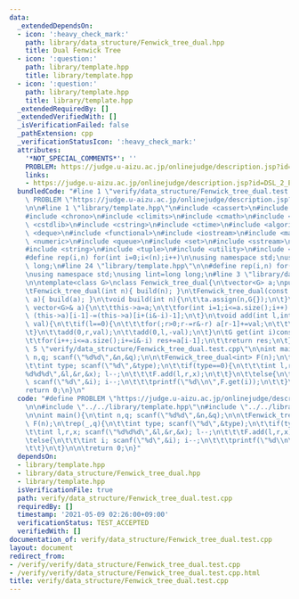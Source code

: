```yaml
---
data:
  _extendedDependsOn:
  - icon: ':heavy_check_mark:'
    path: library/data_structure/Fenwick_tree_dual.hpp
    title: Dual Fenwick Tree
  - icon: ':question:'
    path: library/template.hpp
    title: library/template.hpp
  - icon: ':question:'
    path: library/template.hpp
    title: library/template.hpp
  _extendedRequiredBy: []
  _extendedVerifiedWith: []
  _isVerificationFailed: false
  _pathExtension: cpp
  _verificationStatusIcon: ':heavy_check_mark:'
  attributes:
    '*NOT_SPECIAL_COMMENTS*': ''
    PROBLEM: https://judge.u-aizu.ac.jp/onlinejudge/description.jsp?id=DSL_2_E
    links:
    - https://judge.u-aizu.ac.jp/onlinejudge/description.jsp?id=DSL_2_E
  bundledCode: "#line 1 \"verify/data_structure/Fenwick_tree_dual.test.cpp\"\n#define\
    \ PROBLEM \"https://judge.u-aizu.ac.jp/onlinejudge/description.jsp?id=DSL_2_E\"\
    \n\n#line 1 \"library/template.hpp\"\n#include <cassert>\n#include <cctype>\n\
    #include <chrono>\n#include <climits>\n#include <cmath>\n#include <cstdio>\n#include\
    \ <cstdlib>\n#include <cstring>\n#include <ctime>\n#include <algorithm>\n#include\
    \ <deque>\n#include <functional>\n#include <iostream>\n#include <map>\n#include\
    \ <numeric>\n#include <queue>\n#include <set>\n#include <sstream>\n#include <stack>\n\
    #include <string>\n#include <tuple>\n#include <utility>\n#include <vector>\n\n\
    #define rep(i,n) for(int i=0;i<(n);i++)\n\nusing namespace std;\nusing lint=long\
    \ long;\n#line 24 \"library/template.hpp\"\n\n#define rep(i,n) for(int i=0;i<(n);i++)\n\
    \nusing namespace std;\nusing lint=long long;\n#line 3 \"library/data_structure/Fenwick_tree_dual.hpp\"\
    \n\ntemplate<class G>\nclass Fenwick_tree_dual{\n\tvector<G> a;\npublic:\n\tFenwick_tree_dual()=default;\n\
    \tFenwick_tree_dual(int n){ build(n); }\n\tFenwick_tree_dual(const vector<G>&\
    \ a){ build(a); }\n\tvoid build(int n){\n\t\ta.assign(n,G{});\n\t}\n\tvoid build(const\
    \ vector<G>& a){\n\t\tthis->a=a;\n\t\tfor(int i=1;i<=a.size();i++) if(i+(i&-i)<=a.size())\
    \ (this->a)[i-1]-=(this->a)[i+(i&-i)-1];\n\t}\n\tvoid add(int l,int r,const G&\
    \ val){\n\t\tif(l==0){\n\t\t\tfor(;r>0;r-=r&-r) a[r-1]+=val;\n\t\t\treturn;\n\t\
    \t}\n\t\tadd(0,r,val);\n\t\tadd(0,l,-val);\n\t}\n\tG get(int i)const{\n\t\tG res{};\n\
    \t\tfor(i++;i<=a.size();i+=i&-i) res+=a[i-1];\n\t\treturn res;\n\t}\n};\n#line\
    \ 5 \"verify/data_structure/Fenwick_tree_dual.test.cpp\"\n\nint main(){\n\tint\
    \ n,q; scanf(\"%d%d\",&n,&q);\n\n\tFenwick_tree_dual<int> F(n);\n\trep(_,q){\n\
    \t\tint type; scanf(\"%d\",&type);\n\t\tif(type==0){\n\t\t\tint l,r,x; scanf(\"\
    %d%d%d\",&l,&r,&x); l--;\n\t\t\tF.add(l,r,x);\n\t\t}\n\t\telse{\n\t\t\tint i;\
    \ scanf(\"%d\",&i); i--;\n\t\t\tprintf(\"%d\\n\",F.get(i));\n\t\t}\n\t}\n\n\t\
    return 0;\n}\n"
  code: "#define PROBLEM \"https://judge.u-aizu.ac.jp/onlinejudge/description.jsp?id=DSL_2_E\"\
    \n\n#include \"../../library/template.hpp\"\n#include \"../../library/data_structure/Fenwick_tree_dual.hpp\"\
    \n\nint main(){\n\tint n,q; scanf(\"%d%d\",&n,&q);\n\n\tFenwick_tree_dual<int>\
    \ F(n);\n\trep(_,q){\n\t\tint type; scanf(\"%d\",&type);\n\t\tif(type==0){\n\t\
    \t\tint l,r,x; scanf(\"%d%d%d\",&l,&r,&x); l--;\n\t\t\tF.add(l,r,x);\n\t\t}\n\t\
    \telse{\n\t\t\tint i; scanf(\"%d\",&i); i--;\n\t\t\tprintf(\"%d\\n\",F.get(i));\n\
    \t\t}\n\t}\n\n\treturn 0;\n}"
  dependsOn:
  - library/template.hpp
  - library/data_structure/Fenwick_tree_dual.hpp
  - library/template.hpp
  isVerificationFile: true
  path: verify/data_structure/Fenwick_tree_dual.test.cpp
  requiredBy: []
  timestamp: '2021-05-09 02:26:00+09:00'
  verificationStatus: TEST_ACCEPTED
  verifiedWith: []
documentation_of: verify/data_structure/Fenwick_tree_dual.test.cpp
layout: document
redirect_from:
- /verify/verify/data_structure/Fenwick_tree_dual.test.cpp
- /verify/verify/data_structure/Fenwick_tree_dual.test.cpp.html
title: verify/data_structure/Fenwick_tree_dual.test.cpp
---
```

